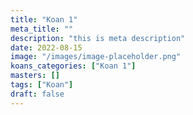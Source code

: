 ```yaml
---
title: "Koan 1"
meta_title: ""
description: "this is meta description"
date: 2022-08-15
image: "/images/image-placeholder.png"
koans_categories: ["Koan 1"]
masters: []
tags: ["Koan"]
draft: false
---
```


